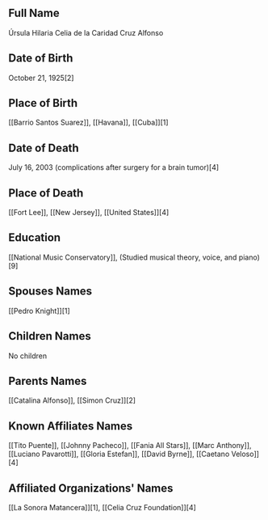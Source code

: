 ## Full Name
Úrsula Hilaria Celia de la Caridad Cruz Alfonso

## Date of Birth
October 21, 1925[2]

## Place of Birth
[[Barrio Santos Suarez]], [[Havana]], [[Cuba]][1]

## Date of Death
July 16, 2003 (complications after surgery for a brain tumor)[4]

## Place of Death
[[Fort Lee]], [[New Jersey]], [[United States]][4]

## Education
[[National Music Conservatory]], (Studied musical theory, voice, and piano)[9]

## Spouses Names
[[Pedro Knight]][1]

## Children Names
No children

## Parents Names
[[Catalina Alfonso]], [[Simon Cruz]][2]

## Known Affiliates Names
[[Tito Puente]],
[[Johnny Pacheco]],
[[Fania All Stars]],
[[Marc Anthony]],
[[Luciano Pavarotti]],
[[Gloria Estefan]],
[[David Byrne]],
[[Caetano Veloso]][4]

## Affiliated Organizations' Names
[[La Sonora Matancera]][1],
[[Celia Cruz Foundation]][4]

